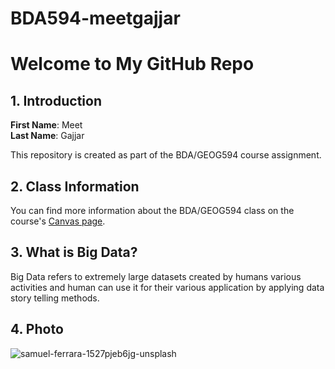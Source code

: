 # BDA594-meetgajjar


# Welcome to My GitHub Repo

## 1. Introduction
**First Name**: Meet  
**Last Name**: Gajjar  

This repository is created as part of the BDA/GEOG594 course assignment.

## 2. Class Information
You can find more information about the BDA/GEOG594 class on the course's [Canvas page](https://sdsu.instructure.com/courses/162125).


## 3. What is Big Data?
Big Data refers to extremely large datasets created by humans various activities and human can use it for their various application by applying data story telling methods.


## 4. Photo
![samuel-ferrara-1527pjeb6jg-unsplash](https://github.com/user-attachments/assets/53fb5aae-c26d-4b20-a00a-3e1e0ce0606b)

